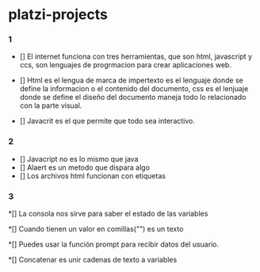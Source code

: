 # platzi-projects

### 1 
* [] El internet funciona con tres herramientas, que son html, javascript y ccs, son lenguajes de progrmacion para crear aplicaciones web.

* [] Html es el lengua de marca de impertexto es el lenguaje donde se define la informacion o el contenido del documento, css es el lenjuaje donde se define el diseño del documento maneja todo lo relacionado con la parte visual. 

* [] Javacrit es el que permite que todo sea interactivo.


### 2

* [] Javacript no es lo mismo que java 
* [] Alaert es un metodo que dispara algo
* [] Los archivos html funcionan con etiquetas

### 3
*[]	La consola nos sirve para saber el estado de las variables
 
*[]	Cuando tienen un valor en comillas("") es un texto
 
*[]	Puedes usar la función prompt para recibir datos del usuario.
 
*[]	Concatenar es unir cadenas de texto a variables
